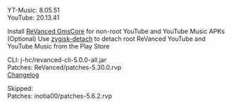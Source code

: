 YT-Music: 8.05.51  
YouTube: 20.13.41  

Install [ReVanced GmsCore](https://github.com/ReVanced/GmsCore/releases/latest) for non-root YouTube and YouTube Music APKs  
(Optional) Use [zygisk-detach](https://github.com/j-hc/zygisk-detach/releases/latest) to detach root ReVanced YouTube and YouTube Music from the Play Store
  
CLI: j-hc/revanced-cli-5.0.0-all.jar  
Patches: ReVanced/patches-5.30.0.rvp  
[Changelog](https://github.com/ReVanced/revanced-patches/releases/tag/v5.30.0)  

Skipped:  
Patches: inotia00/patches-5.6.2.rvp                              
